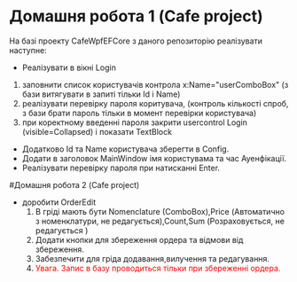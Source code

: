 ﻿# Домашня робота 1 (Cafe project)

На базі проекту CafeWpfEFCore з даного репозиторію реалізувати наступне:

- Реалізувати в вікні Login
 1. заповнити список користувачів контрола x:Name="userComboBox" (з бази витягувати в запиті тільки Id і Name)
 2. реалізувати перевірку пароля коритувача, (контроль кількості спроб, з бази брати пароль тільки в момент перевірки користувача)
 3. при коректному введенні пароля закрити usercontrol Login (visible=Collapsed) і показати TextBlock
- Додатково Id та Name користувача зберегти в Config.
- Додати в заголовок MainWindow  імя користувама та час Ауенфікації.
- Реалізувати перевірку пароля при натисканні Enter.


#Домашня робота 2 (Cafe project)

- доробити OrderEdit
  1. В гріді мають бути Nomenclature (ComboBox),Price (Автоматично з номенклатури, не редагується),Count,Sum (Розраховується, не редагується ) 
  2. Додати кнопки для збереження ордера та відмови від збереження.
  3. Забезпечити для гріда додавання,вилучення та редагування.
  4. <span style="color:red;">Увага. Запис в базу проводиться тільки при збереженні ордера.</span>

